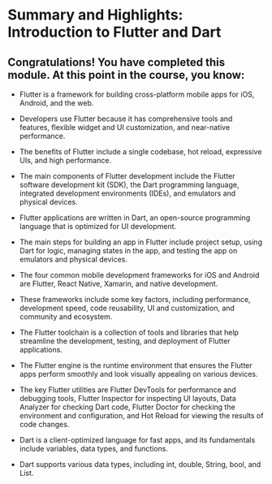 # Summary and Highlights: Introduction to Flutter and Dart

## Congratulations! You have completed this module. At this point in the course, you know:

- Flutter is a framework for building cross-platform mobile apps for iOS, Android, and the web.

- Developers use Flutter because it has comprehensive tools and features, flexible widget and UI customization, and near-native performance.

- The benefits of Flutter include a single codebase, hot reload, expressive UIs, and high performance.

- The main components of Flutter development include the Flutter software development kit (SDK), the Dart programming language, integrated development environments (IDEs), and emulators and physical devices.

- Flutter applications are written in Dart, an open-source programming language that is optimized for UI development.

- The main steps for building an app in Flutter include project setup, using Dart for logic, managing states in the app, and testing the app on emulators and physical devices.

- The four common mobile development frameworks for iOS and Android are Flutter, React Native, Xamarin, and native development.

- These frameworks include some key factors, including performance, development speed, code reusability, UI and customization, and community and ecosystem.

- The Flutter toolchain is a collection of tools and libraries that help streamline the development, testing, and deployment of Flutter applications.

- The Flutter engine is the runtime environment that ensures the Flutter apps perform smoothly and look visually appealing on various devices.

- The key Flutter utilities are Flutter DevTools for performance and debugging tools, Flutter Inspector for inspecting UI layouts, Data Analyzer for checking Dart code, Flutter Doctor for checking the environment and configuration, and Hot Reload for viewing the results of code changes.

- Dart is a client-optimized language for fast apps, and its fundamentals include variables, data types, and functions.

- Dart supports various data types, including int, double, String, bool, and List.
